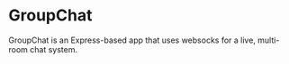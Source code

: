 # GroupChat

GroupChat is an Express-based app that uses websocks for a live, multi-room chat system.
